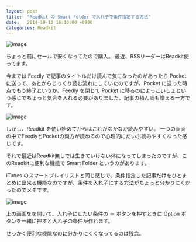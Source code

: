 ```yaml
---
layout: post
title:  "Readkit の Smart Folder で入れ子で条件指定する方法"
date:   2014-10-13 16:10:00 +0900
categories: Readkit
---
```


![image](https://lh3.googleusercontent.com/0qYUBYlFIXr5vCWQw_e2iVJ---CA6VlCPTQAKHNChhXd5gtCQc3-CZudICQOyC94GRptD0Z0l_ipKAYKbfirRTa6pWM1KHN45un4zRhBRMoXnLNgGdwnTf1CObo9JdniOBOW65-L-t32sNc71Wfj3nY9i7jf2ZmS7iRAvKWM3hITjh8XSvOGwsp8WCHCdUSHBKjYO655xcLF1Z0IMd58PH3vhUwZMjQ2lfsN_r1sGO238t2uufZh_jUbM6cPosZJRUJYnbe8jJmtXMizdAw_oCX5d_gnlV2MWszdHFqzIxaU8pm3Ztiucyla05GpyJjLb5c3kwC4comhMPZSRWObv0ZLqdgMcH2Fwnza7tHGXcBYBMldrx9z2h-XgtQl3NxKJJM27ixK8JqP3uGaai4jOkCVQOyHnvluNMbG8Vbgh0vNoaLz0kNP09dDrH_MAujRw427b3ghP2zUb6BzXAAcbTY3yoGWAsfbYu1zFB76-KRGUyPiR7de0yskLuutAZf57KzQ6Tw_n_86IKyPF5vKPpicowb5AP29xjxO6rR-WdxvqvpuJCnxhi-sIUEB6eI_P2-lAA=w480-h292-no) 

ちょっと前にセールで安くなってたので購入。
最近、RSSリーダーはReadkit使ってます。

今までは Feedly で記事のタイトルだけ読んで気になったのがあったら Pocket に送って、あとからじっくり読む流れにしていたのですが、Pocket に送った時点でもう終了というか、Feedly を閉じて Pocket に移るのによっこいしょという感じでちょっと気合を入れる必要がありました。記事の積ん読も増える一方です。

![image](https://lh3.googleusercontent.com/jWD29yPjCmT38hAu3M_I1kjXcKzXDYALjBSE1VoIEoILBE8Vg5yAhI3a0wMq8SWG6-5bvfh8nEzpI9YASZl0HkaFWF_D6yiVPDPtxCoY9Wo2eg_Dz3QXubiyw-QmcMqMS5ThybLFahp1RoE6fwPlegf8Oy_XSiEiJrH2VFEDbOaiZgD5UkGl4AT1MuEEAo_BHJnXWLPdSOaAWmeb1_q0bxOl8nA9hASJTqlowDp2LYtD9pMN0KZnYsueglMhgqpUSFKemwBebifCr5FNbchbcGNtwO6rUpuZhBTQOs0WNmL7WXTV0UIbkbVNeKmuoUgVP57Ikiw_hVAgFSnov6SLRFmBxjI1-pJFSLzNT7I2EcDxPLcULlt9xznjd656Jvi0drS6XSiVhdVG1kfp-ux09JcFjr3NUY_23K5Kx67rvyoepDQNHcqNPmqQu-wK-LWfo7JOXIjf_LX83eDJEEN-vzbB2tMOaDmPMjIxyCB4LNgCys8Vdexa5Bt1wS_uQM9CXFszI1czqet2zNEgDyIm0m1Xx9pRlX6nu597etBKQqBABYsJvSAj3kPcLdSzxGn4odsc_Q=w254-h408-no)

しかし、Readkit を使い始めてからはこれがなかなか読みやすい。
一つの画面の中でFeedlyとPocketの両方が読めるので心理的にだいぶ読みやすくなった感じです。

それで最近はReadkit無しでは生きていけない体になってしまったのですが、このReadkitに便利な機能で Smart Folder というのがあります。

iTunes のスマートプレイリストと同じ感じで、条件指定した記事だけをひとまとめに出来る機能なのですが、条件を入れ子にする方法がちょっと分かりにくかったのでメモです。

![image](https://lh3.googleusercontent.com/6hRhkbSvDuLzftv4a4Esnxt1IEk54t8yp2j61tpN_fnJdchUer3Rq3m0gXJSGuPxhEpYNcuwQojLz8Fwt_8b488BWI37JZbGEBDxobnOFFa_cL6cmliea6Of5vkatqkHmV6dC_GJanx7ld0nBPi9UAhlDEfwnKFf8pVQDMDxwI6i2HODQRcfMFWlgqy7N6OpXnW3CRm2GhLob1BG_NsXN3gvTrj4BuNP8PWm5jTEGe5dOqmiq2dk2fl5XTvtqXcjpjOfbY3hjFd04n9SzOdJaGB6Uj6KgYPm9J9RyyG0KzVb3qPiZcJAZVpkrv4dZtHiSFrhAiYCderiF3FlzMUiXnQLKSmHsnCn1n2qqkh1Afo9jT5vw53kYbBlImAPu_pHZiv8kFVY9JTL5HcwRuhlUtlQ2NOb4jk2yC7iBW8H3qFW8nua2xkroD0b7NsaB9JmfWSBEgkIvlANeMeNZeXC8QmBYTX5gYUYJEkXC0b4GCD0HglslPw0GF2TswllB0xbF-0WkxX2gS-a1g00dm7LaoMovDYWBB2stdktUo058ovAI1VA7fmXXO_z_uf6BS_P9uSkow=w583-h355-no)
 
上の画面をを開いて、入れ子にしたい条件の ＋ ボタンを押すときに Option ボタンを一緒に押すと入れ子の条件が作れます。

せっかく便利な機能なのに分かりにくくなってるのは残念。 

